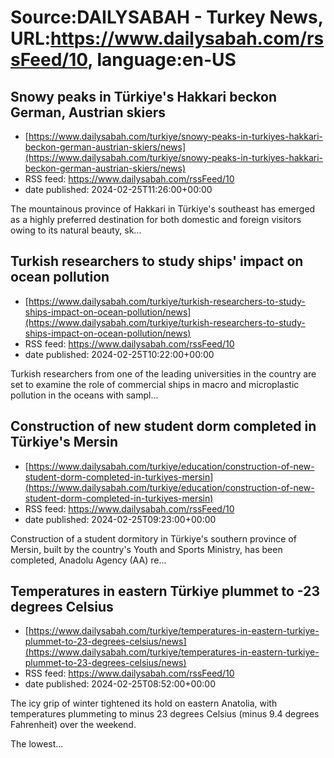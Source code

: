 # Source:DAILYSABAH - Turkey News, URL:https://www.dailysabah.com/rssFeed/10, language:en-US

## Snowy peaks in Türkiye's Hakkari beckon German, Austrian skiers
 - [https://www.dailysabah.com/turkiye/snowy-peaks-in-turkiyes-hakkari-beckon-german-austrian-skiers/news](https://www.dailysabah.com/turkiye/snowy-peaks-in-turkiyes-hakkari-beckon-german-austrian-skiers/news)
 - RSS feed: https://www.dailysabah.com/rssFeed/10
 - date published: 2024-02-25T11:26:00+00:00

The mountainous province of Hakkari in Türkiye's southeast has emerged as a highly preferred destination for both domestic and foreign visitors owing to its natural beauty, sk...

## Turkish researchers to study ships' impact on ocean pollution
 - [https://www.dailysabah.com/turkiye/turkish-researchers-to-study-ships-impact-on-ocean-pollution/news](https://www.dailysabah.com/turkiye/turkish-researchers-to-study-ships-impact-on-ocean-pollution/news)
 - RSS feed: https://www.dailysabah.com/rssFeed/10
 - date published: 2024-02-25T10:22:00+00:00

Turkish researchers from one of the leading universities in the country are set to examine the role of commercial ships in macro and microplastic pollution in the oceans with sampl...

## Construction of new student dorm completed in Türkiye's Mersin
 - [https://www.dailysabah.com/turkiye/education/construction-of-new-student-dorm-completed-in-turkiyes-mersin](https://www.dailysabah.com/turkiye/education/construction-of-new-student-dorm-completed-in-turkiyes-mersin)
 - RSS feed: https://www.dailysabah.com/rssFeed/10
 - date published: 2024-02-25T09:23:00+00:00

Construction of a student dormitory in Türkiye's southern province of Mersin, built by the country's Youth and Sports Ministry, has been completed, Anadolu Agency (AA) re...

## Temperatures in eastern Türkiye plummet to -23 degrees Celsius
 - [https://www.dailysabah.com/turkiye/temperatures-in-eastern-turkiye-plummet-to-23-degrees-celsius/news](https://www.dailysabah.com/turkiye/temperatures-in-eastern-turkiye-plummet-to-23-degrees-celsius/news)
 - RSS feed: https://www.dailysabah.com/rssFeed/10
 - date published: 2024-02-25T08:52:00+00:00

The icy grip of winter tightened its hold on eastern Anatolia, with temperatures plummeting to minus 23 degrees Celsius (minus 9.4 degrees Fahrenheit) over the weekend.

The lowest...

